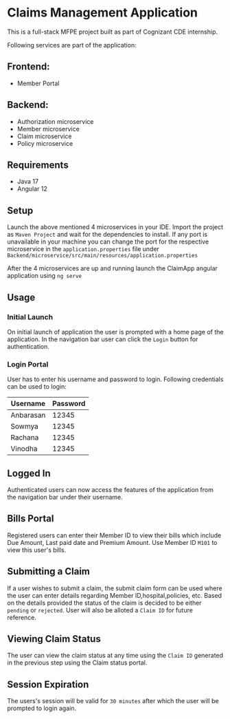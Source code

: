 # Claims Management Application

This is a full-stack MFPE project built as part of Cognizant CDE internship.

Following services are part of the application:
## Frontend:
* Member Portal

## Backend:
* Authorization microservice
* Member microservice
* Claim microservice
* Policy microservice

## Requirements
* Java 17
* Angular 12

## Setup

Launch the above mentioned 4 microservices in your IDE. Import the project as `Maven Project` and wait for the dependencies to install. If any port is unavailable in your machine you can change the port for the respective microservice in the `application.properties` file under `Backend/microservice/src/main/resources/application.properties`

After the 4 microservices are up and running launch the ClaimApp angular application using `ng serve`

## Usage

### Initial Launch

On initial launch of application the user is prompted with a home page of the application. In the navigation bar user can click the `Login` button for authentication.





### Login Portal

User has to enter his username and password to login. Following credentials can be used to login:

| Username   | Password| 
| -----------|:--------|
| Anbarasan  |12345|
| Sowmya     |12345|
| Rachana    |12345|
| Vinodha    |12345|





## Logged In

Authenticated users can now access the features of the application from the navigation bar under their username.





## Bills Portal

Registered users can enter their Member ID to view their bills which include Due Amount, Last paid date and Premium Amount. 
Use Member ID `M101` to view this user's bills.




## Submitting a Claim

If a user wishes to submit a claim, the submit claim form can be used where the user can enter details regarding Member ID,hospital,policies, etc. Based on the details provided the status of the claim is decided to be either `pending` or `rejected`. User will also be alloted a `Claim ID` for future reference.



## Viewing Claim Status


The user can view the claim status at any time using the `Claim ID` generated in the previous step using the Claim status portal.





## Session Expiration


The users's session will be valid for `30 minutes` after which the user will be prompted to login again.





